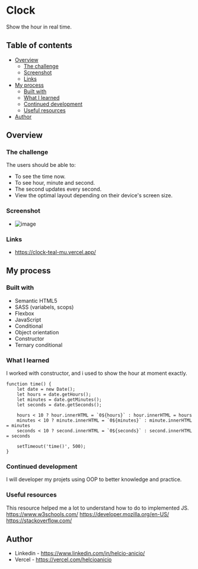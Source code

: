 # Clock
Show the hour in real time.

## Table of contents
- [Overview](#overview)
  - [The challenge](#the-challenge)
  - [Screenshot](#screenshot)
  - [Links](#links)
- [My process](#my-process)
  - [Built with](#built-with)
  - [What I learned](#what-i-learned)
  - [Continued development](#continued-development)
  - [Useful resources](#useful-resources)
- [Author](#author)
<!-- - [Acknowledgments](#acknowledgments) -->
<!-- - [Building your project](#Building-your-project) -->


## Overview
### The challenge
The users should be able to:
- To see the time now.
- To see hour, minute and second.
- The second updates every second.
- View the optimal layout depending on their device's screen size.


### Screenshot
- ![image](https://user-images.githubusercontent.com/117602073/234733208-8458d843-2e1c-4f52-b923-5dfa56cf3876.png)


### Links
- https://clock-teal-mu.vercel.app/


## My process
### Built with
- Semantic HTML5
- SASS (variabels, scops)
- Flexbox
- JavaScript
- Conditional
- Object orientation
- Constructor
- Ternary conditional


### What I learned
I worked with constructor, and i used to show the hour at moment exactly.
```JS
function time() {
    let date = new Date();
    let hours = date.getHours();
    let minutes = date.getMinutes();
    let seconds = date.getSeconds();
    
    hours < 10 ? hour.innerHTML = `0${hours}` : hour.innerHTML = hours
    minutes < 10 ? minute.innerHTML = `0${minutes}` : minute.innerHTML = minutes
    seconds < 10 ? second.innerHTML = `0${seconds}` : second.innerHTML = seconds

    setTimeout('time()', 500);
}
```

### Continued development
I will developer my projets using OOP to better knowledge and practice.


### Useful resources

This resource helped me a lot to understand how to do to implemented JS.
https://www.w3schools.com/
https://developer.mozilla.org/en-US/
https://stackoverflow.com/

## Author
- Linkedin - https://www.linkedin.com/in/helcio-anicio/ 
- Vercel - https://vercel.com/helcioanicio

<!--
## Acknowledgments
 -->